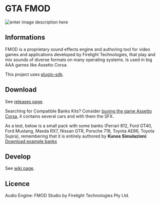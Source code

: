 # GTA FMOD
![enter image description here](https://lh3.googleusercontent.com/pw/AM-JKLU6_2DxEaAYMYNnaOzx_qdiOEcNK2AoST05TS2bsekXBUKcwzr1Xsxt8O0Tlpp2_Aaq6zc4IlS4AyN8Oo3alnQ1en_pBu0-PYTJDKSh5CiQuzVFViGgIUoi0pu1n8IofCbQH5djTqb8aaXQRet6MmA=w1366-h256-no?authuser=0)
## Informations
FMOD is a proprietary sound effects engine and authoring tool for video games and applications developed by Firelight Technologies, that play and mix sounds of diverse formats on many operating systems. Is used in big AAA games like Assetto Corsa.

This project uses [plugin-sdk](https://github.com/DK22Pac/plugin-sdk).

## Download
  See [releases page](https://github.com/chrystianfarias/gta-fmod/releases).
  
  Searching for Compatible Banks Kits? Consider [buying the game Assetto Corsa](https://store.steampowered.com/app/244210/Assetto_Corsa/), it contains several cars and with them the SFX.
  
  As a test, below is a small pack with some banks (Ferrari 812, Ford GT40, Ford Mustang, Maxda RX7, Nissan GTR, Porsche 718, Toyota AE86, Toyota Supra), remembering that it is entirely authored by **Kunos Simulazioni**: [Download example banks](https://drive.google.com/file/d/1-wZ6SPjSjJCWD5wv-o5Cnw16HvAuN8eu/view?usp=sharing)
  
## Develop
  See [wiki page](https://github.com/chrystianfarias/gta-fmod/wiki).

## Licence
  Audio Engine: FMOD Studio by Firelight Technologies Pty Ltd.
